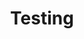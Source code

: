 ---
layout: default
title: Testing
has_children: true
parent: Desarrollo de Software
grand_parent: Taxonomía
---